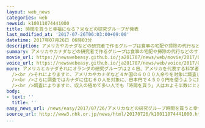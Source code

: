 ```yaml
---
layout: web_news
categories: web
newsid: k10011074441000
title: 時間を買うと幸福になる？米などの研究グループが発表
last_modified_at: '2017-07-26T06:03:00+09:00'
datetime: 2017年07月26日 06時03分
description: アメリカやカナダなどの研究者で作るグループは食事の宅配や掃除の代行などのサービスにお金を支払うことで自分の時間を増やした人のほうが、そうでない人に比べてより高い満足度が得られ、幸せに感じる人が多いという調査結果を発表しました。
summary: アメリカやカナダなどの研究者で作るグループは食事の宅配や掃除の代行などのサービスにお金を支払うことで自分の時間を増やした人のほうが、そうでない人に比べてより高い満足度が得られ、幸せに感じる人が多いという調査結果を発表しました。
movie_url: https://newswebeasy.github.io/ja201707/news/web/movie/2017/07/26/k10011074441000.mp4
voice_url: https://newswebeasy.github.io/ja201707/news/web/voice/2017/07/26/k10011074441000.mp3
more: アメリカとカナダそれにオランダの研究グループは２４日、アメリカを代表する科学者で作る「アメリカ科学アカデミー」の機関誌に「時間の購入で幸福になる」と題する調査結果を発表しました。<br
  /><br />それによりますと、アメリカやカナダなど４か国の６０００人余りを対象に調査したところ、食事の宅配や清掃の代行などのサービスを利用して、自分の時間を増やすことで毎月「時間を買う」人は２８％余りいましたが、そうでない人に比べて人生の満足度が高いと回答したということです。<br
  /><br />さらに調査ではカナダに住む６０人を対象に、日本円で４５００円を使うように指示をして自分の時間を買う週と、モノを買う週を過ごしてもらったところ「時間を買う」週のほうが幸福に感じることが多くなり、否定的な感情が低く抑えられる傾向があったということです。<br
  /><br />調査によりますと、収入の極めて多い人でも「時間を買う」人はおよそ半数にとどまっているということで、研究グループは「この数十年で多くの国で人々の収入が増加したが、時間が足りないことで人生の満足度を下げている」として、時間の重要性が十分に認知されていないと指摘しています。
body:
- text: ''
  title: ''
easy_news_url: /news/easy/2017/07/26/アメリカなどの研究グループ時間を買うと幸せになる/
source_url: http://www3.nhk.or.jp/news/html/20170726/k10011074441000.html
...
```

